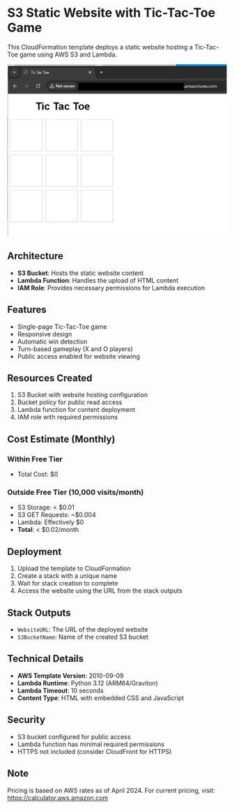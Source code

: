 # S3 Static Website with Tic-Tac-Toe Game

This CloudFormation template deploys a static website hosting a Tic-Tac-Toe game using AWS S3 and Lambda.

![Alt text](../diagrams/game.png?raw=true "Diagram Image")

## Architecture

- **S3 Bucket**: Hosts the static website content
- **Lambda Function**: Handles the upload of HTML content
- **IAM Role**: Provides necessary permissions for Lambda execution

## Features

- Single-page Tic-Tac-Toe game
- Responsive design
- Automatic win detection
- Turn-based gameplay (X and O players)
- Public access enabled for website viewing

## Resources Created

1. S3 Bucket with website hosting configuration
2. Bucket policy for public read access
3. Lambda function for content deployment
4. IAM role with required permissions

## Cost Estimate (Monthly)

### Within Free Tier
- Total Cost: $0

### Outside Free Tier (10,000 visits/month)
- S3 Storage: < $0.01
- S3 GET Requests: ~$0.004
- Lambda: Effectively $0
- **Total**: < $0.02/month

## Deployment

1. Upload the template to CloudFormation
2. Create a stack with a unique name
3. Wait for stack creation to complete
4. Access the website using the URL from the stack outputs

## Stack Outputs

- `WebsiteURL`: The URL of the deployed website
- `S3BucketName`: Name of the created S3 bucket

## Technical Details

- **AWS Template Version**: 2010-09-09
- **Lambda Runtime**: Python 3.12 (ARM64/Graviton)
- **Lambda Timeout**: 10 seconds
- **Content Type**: HTML with embedded CSS and JavaScript

## Security

- S3 bucket configured for public access
- Lambda function has minimal required permissions
- HTTPS not included (consider CloudFront for HTTPS)

## Note

Pricing is based on AWS rates as of April 2024. For current pricing, visit:
https://calculator.aws.amazon.com